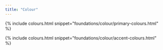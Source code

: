 ```yaml
---
title: "Colour"
---
```


{% include colours.html snippet="foundations/colour/primary-colours.html" %}

{% include colours.html snippet="foundations/colour/accent-colours.html" %}